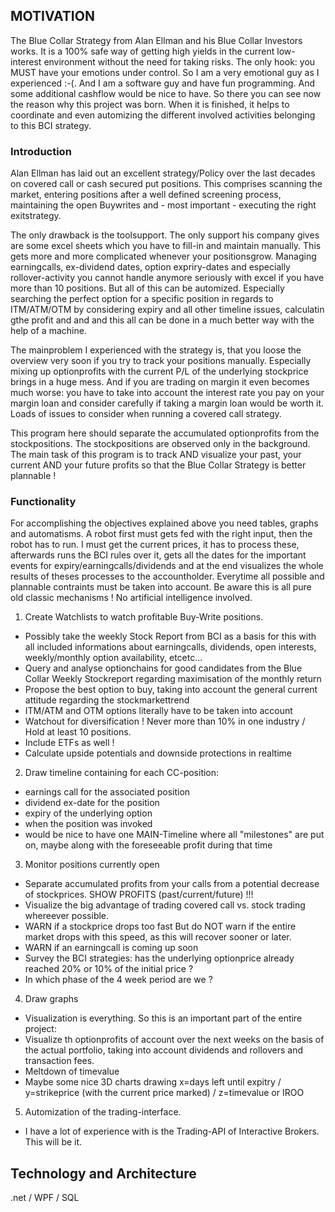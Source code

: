 ## MOTIVATION
The Blue Collar Strategy from Alan Ellman and his Blue Collar Investors works. It is a 100% safe way of getting high yields in the current low-interest environment without the need for taking risks. 
The only hook: you MUST have your emotions under control. 
So I am a very emotional guy as I experienced :-(. And I am a software guy and have fun programming. And some additional cashflow would be nice to have.
So there you can see now the reason why this project was born. When it is finished, it helps to coordinate and even automizing the different involved activities belonging to this BCI strategy.

### Introduction
Alan Ellman has laid out an excellent strategy/Policy over the last decades on covered call or cash secured put positions. This comprises scanning the market, entering positions after a well defined screening process, maintaining the open Buywrites and - most important - executing the right exitstrategy.

The only drawback is the toolsupport. The only support his company gives are some excel sheets which you have to fill-in and maintain manually. This gets more and more complicated whenever your positionsgrow. Managing earningcalls, ex-dividend dates, option expriry-dates and especially rollover-activity you cannot handle anymore seriously with excel if you have more than 10 positions.
But all of this can be automized. Especially searching the perfect option for a specific position in regards to ITM/ATM/OTM by considering expiry and all other timeline issues, calculatin gthe profit and and and this all can be done in a much better way with the help of a machine.

The mainproblem I experienced with the strategy is, that you loose the overview very soon if you try to track your positions manually. Especially mixing up optionprofits with the current P/L of the underlying stockprice brings in a huge mess. And if you are trading on margin it even becomes much worse: you have to take into account the interest rate you pay on your margin loan and consider carefully if taking a margin loan would be worth it. Loads of issues to consider when running a covered call strategy.

This program here should separate the accumulated optionprofits from the stockpositions. The stockpositions are observed only in the background. The main task of this program is to track AND visualize your past, your current AND your future profits so that the Blue Collar Strategy is better plannable !

### Functionality
For accomplishing the objectives explained above you need tables, graphs and automatisms. A robot first must gets fed with the right input, then the robot has to run. I must get the current prices, it has to process these, afterwards runs the BCI rules over it, gets all the dates for the important events for expiry/earningcalls/dividends and at the end visualizes the whole results of theses processes to the accountholder. Everytime all possible and plannable contraints must be taken into account.
Be aware this is all pure old classic mechanisms ! No artificial intelligence involved.

1) Create Watchlists to watch profitable Buy-Write positions.
 - Possibly take the weekly Stock Report from BCI as a basis for this with all included informations about earningcalls, dividends, open interests, weekly/monthly option availability, etcetc...
 - Query and analyse optionchains for good candidates from the Blue Collar Weekly Stockreport regarding maximisation of the monthly return
 - Propose the best option to buy, taking into account the general current attitude regarding the stockmarkettrend
 - ITM/ATM and OTM options literally have to be taken into account
 - Watchout for diversification ! Never more than 10% in one industry / Hold at least 10 positions.
 - Include ETFs as well !
 - Calculate upside potentials and downside protections in realtime

2) Draw timeline containing for each CC-position:
 - earnings call for the associated position
 - dividend ex-date for the position
 - expiry of the underlying option 
 - when the position was invoked
 - would be nice to have one MAIN-Timeline where all "milestones" are put on, maybe along with the foreseeable profit during that time
 
3) Monitor positions currently open
 - Separate accumulated profits from your calls from a potential decrease of stockprices. SHOW PROFITS (past/current/future) !!!
 - Visualize the big advantage of trading covered call vs. stock trading whereever possible.
 - WARN if a stockprice drops too fast 
   But do NOT warn if the entire market drops with this speed, as this will recover sooner or later.
 - WARN if an earningcall is coming up soon
 - Survey the BCI strategies: has the underlying optionprice already reached 20% or 10% of the initial price ?
 - In which phase of the 4 week period are we ?
 
4) Draw graphs
 - Visualization is everything. So this is an important part of the entire project:
 - Visualize th optionprofits of account over the next weeks on the basis of the actual portfolio, taking into account dividends and rollovers and transaction fees. 
 - Meltdown of timevalue
 - Maybe some nice 3D charts drawing x=days left until expitry / y=strikeprice (with the current price marked) / z=timevalue or IROO
 
5) Automization of the trading-interface. 
- I have a lot of experience with is the Trading-API of Interactive Brokers. This will be it.

## Technology and Architecture
.net / WPF / SQL


